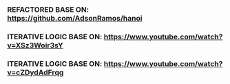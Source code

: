 ### REFACTORED BASE ON: https://github.com/AdsonRamos/hanoi
### ITERATIVE LOGIC BASE ON: https://www.youtube.com/watch?v=XSz3Woir3sY
### ITERATIVE LOGIC BASE ON: https://www.youtube.com/watch?v=cZDydAdFrqg
